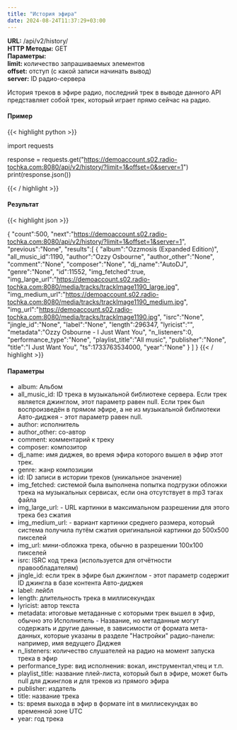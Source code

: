 ```yaml
---
title: "История эфира"
date: 2024-08-24T11:37:29+03:00
---
```


<div class="api-block">
<b>URL:</b> /api/v2/history/ <br/>
<b>HTTP Методы:</b> GET <br/>
<b>Параметры:</b> <br/>
<b>limit: </b> количество запрашиваемых элементов<br/>
<b>offset:</b> отступ (с какой записи начинать вывод)<br/>
<b>server:</b> ID радио-сервера<br/>
</div>

История треков в эфире радио, последний трек в выводе данного API представляет собой трек, который играет прямо сейчас на радио.

#### Пример

{{< highlight python  >}}

import requests

response = requests.get("https://demoaccount.s02.radio-tochka.com:8080/api/v2/history/?limit=1&offset=0&server=1")
print(response.json())

{{< / highlight >}}

#### Результат

{{< highlight json  >}}

{
   "count":500,
   "next":"https://demoaccount.s02.radio-tochka.com:8080/api/v2/history/?limit=1&offset=1&server=1",
   "previous":"None",
   "results":[
      {
         "album":"Ozzmosis (Expanded Edition)",
         "all_music_id":1190,
         "author":"Ozzy Osbourne",
         "author_other":"None",
         "comment":"None",
         "composer":"None",
         "dj_name":"AutoDJ",
         "genre":"None",
         "id":11552,
         "img_fetched":true,
         "img_large_url":"https://demoaccount.s02.radio-tochka.com:8080/media/tracks/trackImage1190_large.jpg",
         "img_medium_url":"https://demoaccount.s02.radio-tochka.com:8080/media/tracks/trackImage1190_medium.jpg",
         "img_url":"https://demoaccount.s02.radio-tochka.com:8080/media/tracks/trackImage1190.jpg",
         "isrc":"None",
         "jingle_id":"None",
         "label":"None",
         "length":296347,
         "lyricist":"",
         "metadata":"Ozzy Osbourne - I Just Want You",
         "n_listeners":0,
         "performance_type":"None",
         "playlist_title":"All music",
         "publisher":"None",
         "title":"I Just Want You",
         "ts":1733763534000,
         "year":"None"
      }
   ]
}
{{< / highlight >}}

#### Параметры

- album: Альбом 
- all_music_id: ID трека в музыкальной библиотеке сервера. Если трек является джинглом, этот параметр равен null. Если трек был воспроизведён в прямом эфире, а не из музыкальной библиотеки Авто-диджея - этот параметр равен null.
- author: исполнитель
- author_other: со-автор
- comment: комментарий к треку
- composer: композитор
- dj_name: имя диджея, во время эфира которого вышел в эфир этот трек.
- genre: жанр композиции
- id: ID записи в истории треков (уникальное значение)
- img_fetched: системой была выполнена попытка подгрузки обложки трека на музыкальных сервисах, если она отсутствует в mp3 тэгах файла 
- img_large_url: - URL картинки в максимальном разрешении для этого трека без сжатия
- img_medium_url: - вариант картинки среднего размера, который система получила путём сжатия оригинальной картинки до 500х500 пикселей
- img_url: мини-обложка трека, обычно в разрешении 100х100 пикселей
- isrc: ISRC код трека (используется для отчётности правообладателям)
- jingle_id: если трек в эфире был джинглом - этот параметр содержит ID джингла в базе контента Авто-диджея
- label: лейбл
- length: длительность трека в миллисекундах
- lyricist: автор текста
- metadata: итоговые метаданные с которыми трек вышел в эфир, обычно это Исполнитель - Название, но метаданные могут содержать и другие  данные, в зависимости от формата мета-данных, которые указаны в разделе "Настройки" радио-панели: например, имя ведущего Диджея
- n_listeners: количество слушателей на радио на момент запуска трека в эфир
- performance_type: вид исполнения: вокал, инструментал,чтец и т.п.
- playlist_title: название плей-листа, который был в эфире, может быть null для джинглов и для треков из прямого эфира
- publisher: издатель
- title: название трека
- ts: время выхода в эфир в формате int в миллисекундах во временной зоне UTC
- year: год трека